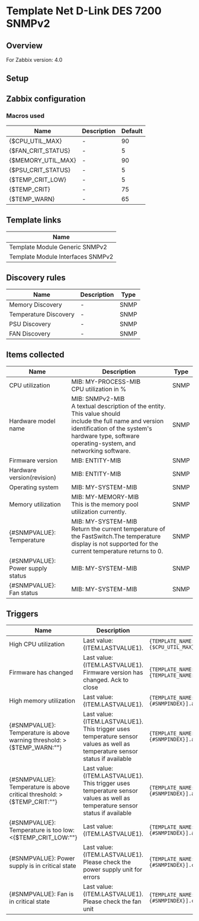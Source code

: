 
# Template Net D-Link DES 7200 SNMPv2

## Overview

For Zabbix version: 4.0  

## Setup


## Zabbix configuration


### Macros used

|Name|Description|Default|
|----|-----------|-------|
|{$CPU_UTIL_MAX}|-|90|
|{$FAN_CRIT_STATUS}|-|5|
|{$MEMORY_UTIL_MAX}|-|90|
|{$PSU_CRIT_STATUS}|-|5|
|{$TEMP_CRIT_LOW}|-|5|
|{$TEMP_CRIT}|-|75|
|{$TEMP_WARN}|-|65|

## Template links

|Name|
|----|
|Template Module Generic SNMPv2|
|Template Module Interfaces SNMPv2|

## Discovery rules

|Name|Description|Type|
|----|-----------|----|
|Memory Discovery|-|SNMP|
|Temperature Discovery|-|SNMP|
|PSU Discovery|-|SNMP|
|FAN Discovery|-|SNMP|

## Items collected

|Name|Description|Type|
|----|-----------|----|
|CPU utilization|MIB: MY-PROCESS-MIB</br>CPU utilization in %|SNMP|
|Hardware model name|MIB: SNMPv2-MIB</br>A textual description of the entity. This value should</br>include the full name and version identification of the system's hardware type, software operating-system, and</br>networking software.|SNMP|
|Firmware version|MIB: ENTITY-MIB</br>|SNMP|
|Hardware version(revision)|MIB: ENTITY-MIB</br>|SNMP|
|Operating system|MIB: MY-SYSTEM-MIB</br>|SNMP|
|Memory utilization|MIB: MY-MEMORY-MIB</br>This is the memory pool utilization currently.|SNMP|
|{#SNMPVALUE}: Temperature|MIB: MY-SYSTEM-MIB</br>Return the current temperature of the FastSwitch.The temperature display is not supported for the current temperature returns to 0.|SNMP|
|{#SNMPVALUE}: Power supply status|MIB: MY-SYSTEM-MIB</br>|SNMP|
|{#SNMPVALUE}: Fan status|MIB: MY-SYSTEM-MIB</br>|SNMP|


## Triggers

|Name|Description|Expression|Severity|
|----|-----------|----|----|
|High CPU utilization|Last value: {ITEM.LASTVALUE1}.|`{TEMPLATE_NAME:system.cpu.util[myCPUUtilization5Min.0].avg(5m)}>{$CPU_UTIL_MAX}`|AVERAGE|
|Firmware has changed|Last value: {ITEM.LASTVALUE1}.</br>Firmware version has changed. Ack to close|`{TEMPLATE_NAME:system.hw.firmware.diff()}=1 and {TEMPLATE_NAME:system.hw.firmware.strlen()}>0`|INFO|
|High memory utilization|Last value: {ITEM.LASTVALUE1}.|`{TEMPLATE_NAME:vm.memory.pused[myMemoryPoolCurrentUtilization.{#SNMPINDEX}].avg(5m)}>{$MEMORY_UTIL_MAX}`|AVERAGE|
|{#SNMPVALUE}: Temperature is above warning threshold: >{$TEMP_WARN:""}|Last value: {ITEM.LASTVALUE1}.</br>This trigger uses temperature sensor values as well as temperature sensor status if available|`{TEMPLATE_NAME:sensor.temp.value[mySystemTemperatureCurrent.{#SNMPINDEX}].avg(5m)}>{$TEMP_WARN:""}`|WARNING|
|{#SNMPVALUE}: Temperature is above critical threshold: >{$TEMP_CRIT:""}|Last value: {ITEM.LASTVALUE1}.</br>This trigger uses temperature sensor values as well as temperature sensor status if available|`{TEMPLATE_NAME:sensor.temp.value[mySystemTemperatureCurrent.{#SNMPINDEX}].avg(5m)}>{$TEMP_CRIT:""}`|HIGH|
|{#SNMPVALUE}: Temperature is too low: <{$TEMP_CRIT_LOW:""}|Last value: {ITEM.LASTVALUE1}.|`{TEMPLATE_NAME:sensor.temp.value[mySystemTemperatureCurrent.{#SNMPINDEX}].avg(5m)}<{$TEMP_CRIT_LOW:""}`|AVERAGE|
|{#SNMPVALUE}: Power supply is in critical state|Last value: {ITEM.LASTVALUE1}.</br>Please check the power supply unit for errors|`{TEMPLATE_NAME:sensor.psu.status[mySystemElectricalSourceIsNormal.{#SNMPINDEX}].count(#1,{$PSU_CRIT_STATUS},eq)}=1`|AVERAGE|
|{#SNMPVALUE}: Fan is in critical state|Last value: {ITEM.LASTVALUE1}.</br>Please check the fan unit|`{TEMPLATE_NAME:sensor.fan.status[mySystemFanIsNormal.{#SNMPINDEX}].count(#1,{$FAN_CRIT_STATUS},eq)}=1`|AVERAGE|


